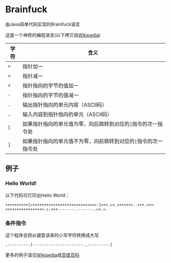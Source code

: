 # Brainfuck

由Java简单代码实现的Brainfuck语言

这是一个神奇的编程语言(以下拷贝自[Wikipedia](https://zh.wikipedia.org/wiki/Brainfuck))

| 字符 | 含义                                                         |
| ---- | ------------------------------------------------------------ |
| `>`  | 指针加一                                                     |
| `<`  | 指针减一                                                     |
| `+`  | 指针指向的字节的值加一                                       |
| `-`  | 指针指向的字节的值减一                                       |
| `.`  | 输出指针指向的单元内容（ASCII码）                            |
| `,`  | 输入内容到指针指向的单元（ASCII码）                          |
| `[`  | 如果指针指向的单元值为零，向后跳转到对应的`]`指令的次一指令处 |
| `]`  | 如果指针指向的单元值不为零，向前跳转到对应的`[`指令的次一指令处 |



## 例子

### Hello World!

以下代码可打印出Hello World：

```brainfuck
++++++++++[>+++++++>++++++++++>+++>+<<<<-]>++.>+.+++++++..+++.>++.<<+++++++++++++++.>.+++.------.--------.>+.>.
```

### 条件指令

这个程序会把从键盘读来的小写字符转换成大写

```brainfuck
,----------[----------------------.,----------]
```

更多的例子请见[Wikipedia](https://zh.wikipedia.org/wiki/Brainfuck)或[百度百科](https://baike.baidu.com/item/Brainfuck/1152785)